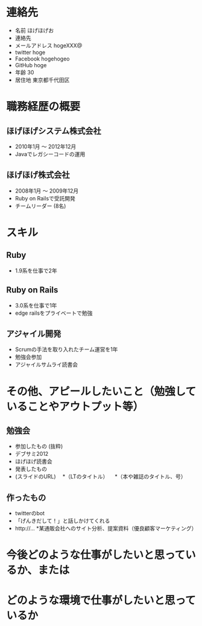 # 連絡先

 * 名前 ほげほげお
 * 連絡先　
  * メールアドレス hogeXXX@  
  * twitter        hoge
  * Facebook       hogehogeo
  * GitHub         hoge
 * 年齢            30
 * 居住地          東京都千代田区

# 職務経歴の概要

## ほげほげシステム株式会社
 * 2010年1月 〜 2012年12月
 * Javaでレガシーコードの運用

## ほげほげ株式会社
 * 2008年1月 〜 2009年12月
 * Ruby on Railsで受託開発
 * チームリーダー (8名)

# スキル

## Ruby
 * 1.9系を仕事で2年

## Ruby on Rails
 * 3.0系を仕事で1年
 * edge railsをプライベートで勉強
 
## アジャイル開発
 * Scrumの手法を取り入れたチーム運営を1年
 * 勉強会参加
  * アジャイルサムライ読書会

# その他、アピールしたいこと（勉強していることやアウトプット等）

## 勉強会
 * 参加したもの (抜粋)
  * デブサミ2012
  * ほげほげ読書会
 * 発表したもの
  * (スライドのURL)
　*（LTのタイトル）
　*（本や雑誌のタイトル、号）

## 作ったもの
 * twitterのbot
  * 「げんきだして！」と話しかけてくれる
  * http://...
 *某通販会社へのサイト分析、提案資料（優良顧客マーケティング）

# 今後どのような仕事がしたいと思っているか、または
# どのような環境で仕事がしたいと思っているか


